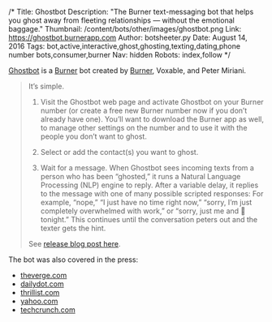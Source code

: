 /*
Title: Ghostbot
Description: "The Burner text-messaging bot that helps you ghost away from fleeting relationships — without the emotional baggage."
Thumbnail: /content/bots/other/images/ghostbot.png
Link: https://ghostbot.burnerapp.com
Author: botsheeter.py
Date: August 14, 2016
Tags: bot,active,interactive,ghost,ghosting,texting,dating,phone number bots,consumer,burner
Nav: hidden
Robots: index,follow
*/

[Ghostbot](https://ghostbot.burnerapp.com) is a [Burner](http://www.burnerapp.com/) bot created by [Burner](https://twitter.com/burner), Voxable, and Peter Miriani.

> It’s simple.
>
> 1. Visit the Ghostbot web page and activate Ghostbot on your Burner number (or create a free new Burner number now if you don’t already have one). You’ll want to download the Burner app as well, to manage other settings on the number and to use it with the people you don’t want to ghost.
>
> 2. Select or add the contact(s) you want to ghost. 
>
> 3. Wait for a message. When Ghostbot sees incoming texts from a person who has been “ghosted,” it runs a Natural Language Processing (NLP) engine to reply. After a variable delay, it replies to the message with one of many possible scripted responses: For example, “nope,” “I just have no time right now,” “sorry, I’m just completely overwhelmed with work,” or “sorry, just me and 🍕 tonight.” This continues until the conversation peters out and the texter gets the hint.
>
> See [release blog post here](http://www.burnerapp.com/blog/2016/6/21/say-hello-to-ghostbot-a-smart-bot-that-can-handle-your-unwanted-texts).

The bot was also covered in the press:

- [theverge.com](http://www.theverge.com/2016/6/21/11975700/ghostbot-texting-dating-bot-app-mean-texts)
- [dailydot.com](http://www.dailydot.com/lifestyle/ghostbot-dumps-dates/)
- [thrillist.com](https://www.thrillist.com/news/nation/ghostbot-app-automatically-responds-to-your-unwanted-texts)
- [yahoo.com](https://www.yahoo.com/tech/dont-breakup-in-person-there-is-an-app-for-that-193137833.html)
- [techcrunch.com](https://techcrunch.com/2016/06/21/burner-a-service-that-generates-temporary-phone-numbers-makes-it-easier-to-ghost-conversations/)

